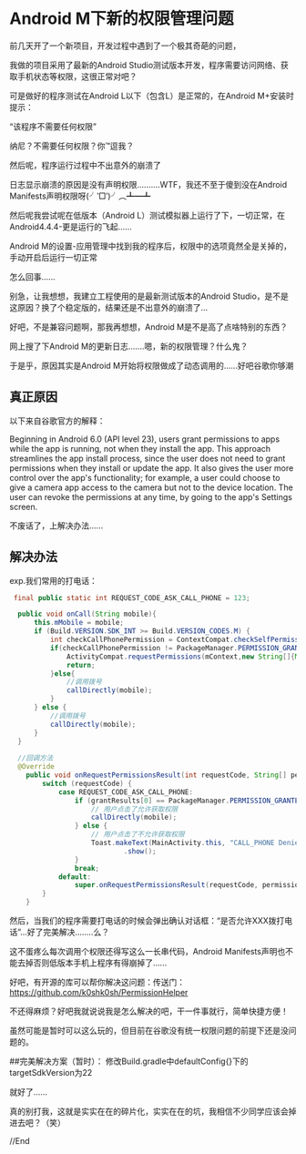 # Android M下新的权限管理问题

前几天开了一个新项目，开发过程中遇到了一个极其奇葩的问题，

我做的项目采用了最新的Android Studio测试版本开发，程序需要访问网络、获取手机状态等权限，这很正常对吧？

可是做好的程序测试在Android L以下（包含L）是正常的，在Android M+安装时提示：

“该程序不需要任何权限”



纳尼？不需要任何权限？你™逗我？

然后呢，程序运行过程中不出意外的崩溃了

日志显示崩溃的原因是没有声明权限..........WTF，我还不至于傻到没在Android Manifests声明权限呀(╯‵□′)╯︵┻━┻

然后呢我尝试呢在低版本（Android L）测试模拟器上运行了下，一切正常，在Android4.4.4-更是运行的飞起......

Android M的设置-应用管理中找到我的程序后，权限中的选项竟然全是关掉的，手动开启后运行一切正常

怎么回事......

别急，让我想想，我建立工程使用的是最新测试版本的Android Studio，是不是这原因？换了个稳定版的，结果还是不出意外的崩溃了...

好吧，不是兼容问题啊，那我再想想，Android M是不是高了点啥特别的东西？

网上搜了下Android M的更新日志.......嗯，新的权限管理？什么鬼？

于是乎，原因其实是Android M开始将权限做成了动态调用的......好吧谷歌你够潮

## 真正原因

以下来自谷歌官方的解释：

Beginning in Android 6.0 (API level 23), users grant permissions to apps while the app is running, not when they install the app. This approach streamlines the app install process, since the user does not need to grant permissions when they install or update the app. It also gives the user more control over the app's functionality; for example, a user could choose to give a camera app access to the camera but not to the device location. The user can revoke the permissions at any time, by going to the app's Settings screen.

不废话了，上解决办法......
## 解决办法

exp.我们常用的打电话：
```java
 final public static int REQUEST_CODE_ASK_CALL_PHONE = 123;

  public void onCall(String mobile){
      this.mMobile = mobile;
      if (Build.VERSION.SDK_INT >= Build.VERSION_CODES.M) {
          int checkCallPhonePermission = ContextCompat.checkSelfPermission(mContext,Manifest.permission.CALL_PHONE);
          if(checkCallPhonePermission != PackageManager.PERMISSION_GRANTED){
              ActivityCompat.requestPermissions(mContext,new String[]{Manifest.permission.CALL_PHONE},REQUEST_CODE_ASK_CALL_PHONE);
              return;
          }else{
              //调用拨号
              callDirectly(mobile);
          }
      } else {
          //调用拨号
          callDirectly(mobile);
      }
  }
  
  //回调方法
  @Override
    public void onRequestPermissionsResult(int requestCode, String[] permissions, int[] grantResults) {
        switch (requestCode) {
            case REQUEST_CODE_ASK_CALL_PHONE:
                if (grantResults[0] == PackageManager.PERMISSION_GRANTED) {
                    // 用户点击了允许获取权限
                    callDirectly(mobile);
                } else {
                    // 用户点击了不允许获取权限
                    Toast.makeText(MainActivity.this, "CALL_PHONE Denied", Toast.LENGTH_SHORT)
                            .show();
                }
                break;
            default:
                super.onRequestPermissionsResult(requestCode, permissions, grantResults);
        }
    }
```
然后，当我们的程序需要打电话的时候会弹出确认对话框：“是否允许XXX拨打电话”...好了完美解决........么？

这不蛋疼么每次调用个权限还得写这么一长串代码，Android Manifests声明也不能去掉否则低版本手机上程序有得崩掉了......

好吧，有开源的库可以帮你解决这问题：传送门：https://github.com/k0shk0sh/PermissionHelper


不还得麻烦？好吧我就说说我是怎么解决的吧，干一件事就行，简单快捷方便！

虽然可能是暂时可以这么玩的，但目前在谷歌没有统一权限问题的前提下还是没问题的。

##完美解决方案（暂时）：
修改Build.gradle中defaultConfig{}下的targetSdkVersion为22

就好了......

真的别打我，这就是实实在在的碎片化，实实在在的坑，我相信不少同学应该会掉进去吧？（笑）


//End
